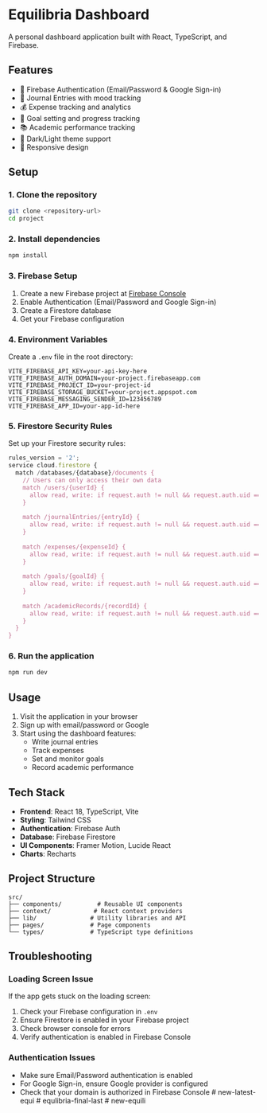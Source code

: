 # Equilibria Dashboard

A personal dashboard application built with React, TypeScript, and Firebase.

## Features

- 🔐 Firebase Authentication (Email/Password & Google Sign-in)
- 📝 Journal Entries with mood tracking
- 💰 Expense tracking and analytics
- 🎯 Goal setting and progress tracking
- 📚 Academic performance tracking
- 🌙 Dark/Light theme support
- 📱 Responsive design

## Setup

### 1. Clone the repository
```bash
git clone <repository-url>
cd project
```

### 2. Install dependencies
```bash
npm install
```

### 3. Firebase Setup

1. Create a new Firebase project at [Firebase Console](https://console.firebase.google.com/)
2. Enable Authentication (Email/Password and Google Sign-in)
3. Create a Firestore database
4. Get your Firebase configuration

### 4. Environment Variables

Create a `.env` file in the root directory:

```env
VITE_FIREBASE_API_KEY=your-api-key-here
VITE_FIREBASE_AUTH_DOMAIN=your-project.firebaseapp.com
VITE_FIREBASE_PROJECT_ID=your-project-id
VITE_FIREBASE_STORAGE_BUCKET=your-project.appspot.com
VITE_FIREBASE_MESSAGING_SENDER_ID=123456789
VITE_FIREBASE_APP_ID=your-app-id-here
```

### 5. Firestore Security Rules

Set up your Firestore security rules:

```javascript
rules_version = '2';
service cloud.firestore {
  match /databases/{database}/documents {
    // Users can only access their own data
    match /users/{userId} {
      allow read, write: if request.auth != null && request.auth.uid == resource.data.firebaseUid;
    }
    
    match /journalEntries/{entryId} {
      allow read, write: if request.auth != null && request.auth.uid == resource.data.userId;
    }
    
    match /expenses/{expenseId} {
      allow read, write: if request.auth != null && request.auth.uid == resource.data.userId;
    }
    
    match /goals/{goalId} {
      allow read, write: if request.auth != null && request.auth.uid == resource.data.userId;
    }
    
    match /academicRecords/{recordId} {
      allow read, write: if request.auth != null && request.auth.uid == resource.data.userId;
    }
  }
}
```

### 6. Run the application
```bash
npm run dev
```

## Usage

1. Visit the application in your browser
2. Sign up with email/password or Google
3. Start using the dashboard features:
   - Write journal entries
   - Track expenses
   - Set and monitor goals
   - Record academic performance

## Tech Stack

- **Frontend**: React 18, TypeScript, Vite
- **Styling**: Tailwind CSS
- **Authentication**: Firebase Auth
- **Database**: Firebase Firestore
- **UI Components**: Framer Motion, Lucide React
- **Charts**: Recharts

## Project Structure

```
src/
├── components/          # Reusable UI components
├── context/            # React context providers
├── lib/               # Utility libraries and API
├── pages/             # Page components
└── types/             # TypeScript type definitions
```

## Troubleshooting

### Loading Screen Issue
If the app gets stuck on the loading screen:
1. Check your Firebase configuration in `.env`
2. Ensure Firestore is enabled in your Firebase project
3. Check browser console for errors
4. Verify authentication is enabled in Firebase Console

### Authentication Issues
- Make sure Email/Password authentication is enabled
- For Google Sign-in, ensure Google provider is configured
- Check that your domain is authorized in Firebase Console #   n e w - l a t e s t - e q u i  
 #   e q u l i b r i a - f i n a l - l a s t  
 #   n e w - e q u i l i  
 